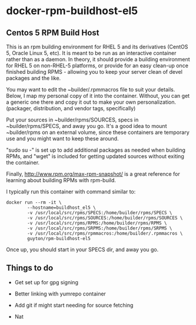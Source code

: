 # docker-rpm-buildhost-el5
## Centos 5 RPM Build Host

This is an rpm building environment for RHEL 5 and its derivatives (CentOS 5, Oracle Linux 5, etc).  It is meant to be run as an interactive container rather than as a daemon.  In theory, it should provide a building environment for RHEL 5 on non-RHEL-5 platforms, or provide for an easy clean-up once finished building RPMS - allowing you to keep your server clean of devel packages and the like.

You may want to edit the ~builder/.rpmmacros file to suit your details.  Below, I map my personal copy of it into the container.  Without, you can get a generic one there and copy it out to make your own personalization. (packager, distribution, and vendor tags, specifically)

Put your sources in ~builder/rpms/SOURCES, specs in ~builder/rpms/SPECS, and away you go.  It's a good idea to mount ~builder/rpms on an external volume, since these containers are temporary use and you might want to keep these around.

"sudo su -" is set up to add additional packages as needed when building RPMs, and "wget" is included for getting updated sources without exiting the container.

Finally, http://www.rpm.org/max-rpm-snapshot/ is a great reference for learning about building RPMs with rpm-build.

I typically run this container with command similar to:

```
docker run --rm -it \
        --hostname=buildhost_el5 \
        -v /usr/local/src/rpms/SPECS:/home/builder/rpms/SPECS \
        -v /usr/local/src/rpms/SOURCES:/home/builder/rpms/SOURCES \
        -v /usr/local/src/rpms/RPMS:/home/builder/rpms/RPMS \
        -v /usr/local/src/rpms/SRPMS:/home/builder/rpms/SRPMS \
        -v /usr/local/src/rpms/rpmmacros:/home/builder/.rpmmacros \
        guyton/rpm-buildhost-el5
```

Once up, you should start in your SPECS dir, and away you go.

## Things to do

- Get set up for gpg signing
- Better linking with yumrepo container
- Add git if might start needing for source fetching


- Nat

